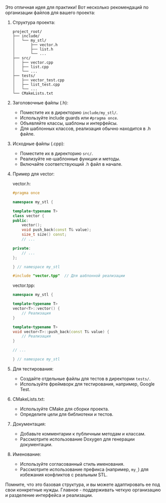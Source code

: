 Это отличная идея для практики! Вот несколько рекомендаций по организации файлов для вашего проекта:

1. Структура проекта:
   ```
   project_root/
   ├── include/
   │   └── my_stl/
   │       ├── vector.h
   │       ├── list.h
   │       └── ...
   ├── src/
   │   ├── vector.cpp
   │   ├── list.cpp
   │   └── ...
   ├── tests/
   │   ├── vector_test.cpp
   │   ├── list_test.cpp
   │   └── ...
   └── CMakeLists.txt
   ```

2. Заголовочные файлы (.h):
   - Поместите их в директорию `include/my_stl/`.
   - Используйте include guards или `#pragma once`.
   - Объявляйте классы, шаблоны и интерфейсы.
   - Для шаблонных классов, реализация обычно находится в .h файле.

3. Исходные файлы (.cpp):
   - Поместите их в директорию `src/`.
   - Реализуйте не-шаблонные функции и методы.
   - Включайте соответствующий .h файл в начале.

4. Пример для vector:

   vector.h:
   ```cpp
   #pragma once
   
   namespace my_stl {
   
   template<typename T>
   class vector {
   public:
       vector();
       void push_back(const T& value);
       size_t size() const;
       // ...
   
   private:
       // ...
   };
   
   } // namespace my_stl
   
   #include "vector.tpp"  // Для шаблонной реализации
   ```

   vector.tpp:
   ```cpp
   namespace my_stl {
   
   template<typename T>
   vector<T>::vector() {
       // Реализация
   }
   
   template<typename T>
   void vector<T>::push_back(const T& value) {
       // Реализация
   }
   
   // ...
   
   } // namespace my_stl
   ```

5. Для тестирования:
   - Создайте отдельные файлы для тестов в директории `tests/`.
   - Используйте фреймворк для тестирования, например, Google Test.

6. CMakeLists.txt:
   - Используйте CMake для сборки проекта.
   - Определите цели для библиотеки и тестов.

7. Документация:
   - Добавьте комментарии к публичным методам и классам.
   - Рассмотрите использование Doxygen для генерации документации.

8. Именование:
   - Используйте согласованный стиль именования.
   - Рассмотрите использование префикса (например, `my_`) для избежания конфликтов с реальным STL.

Помните, что это базовая структура, и вы можете адаптировать ее под свои конкретные нужды. Главное - поддерживать четкую организацию и разделение интерфейса и реализации.